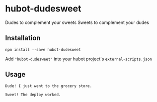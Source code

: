 # hubot-dudesweet

Dudes to complement your sweets
Sweets to complement your dudes

## Installation

```
npm install --save hubot-dudesweet
```

Add `"hubot-dudesweet"` into your hubot project's `external-scripts.json`


## Usage


```
Dude! I just went to the grocery store.

Sweet! The deploy worked.
```
